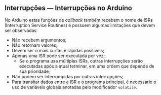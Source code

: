 ## Interrupções — Interrupções no Arduino

<div class="regular" markdown="1">

No Arduino estas funções de *callback* também recebem o nome de ISRs (Interruption Service Routines) e possuem algumas limitações que devem ser observadas:

- Não recebem argumentos;
- Não retornam valores;
- Devem ser o mais curtas e rápidas possíveis;
- Apenas uma ISR pode ser executada por vez;
    - Se o programa usa múltiplas ISRs, outras interrupções serão executadas após a atual terminar, em uma ordem que depende de sua prioridade;
- Não podem ser interrompidas por outras interrupções;
- Para transitar dados entre a ISR e o programa principal, é necessário o uso de variáveis globais anotadas pelo modificador `volatile`.

</div>
